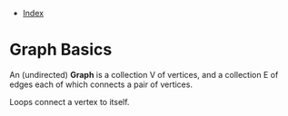 - [Index]()

# Graph Basics

An (undirected) **Graph** is a collection V of vertices, and a collection E of edges each of which connects a pair of vertices.

Loops connect a vertex to itself.